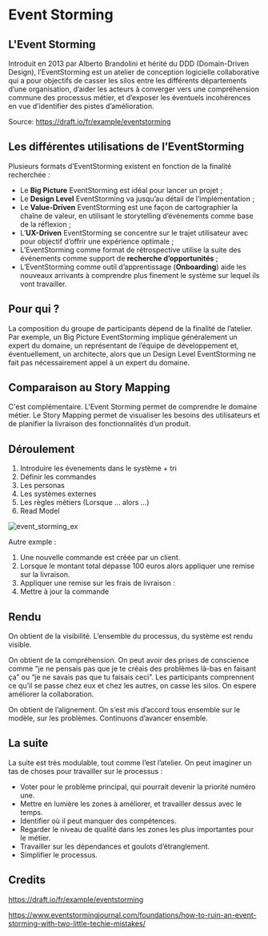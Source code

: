 # Event Storming


## L'Event Storming

Introduit en 2013 par Alberto Brandolini et hérité du DDD (Domain-Driven Design), l’EventStorming est un atelier de conception logicielle collaborative qui a pour objectifs de casser les silos entre les différents départements d’une organisation, d’aider les acteurs à converger vers une compréhension commune des processus métier, et d’exposer les éventuels incohérences en vue d’identifier des pistes d’amélioration.

Source: https://draft.io/fr/example/eventstorming

## Les différentes utilisations de l’EventStorming

Plusieurs formats d’EventStorming existent en fonction de la finalité recherchée :

- Le __Big Picture__ EventStorming est idéal pour lancer un projet ;
- Le __Design Level__ EventStorming va jusqu’au détail de l’implémentation ;
- Le __Value-Driven__ EventStorming est une façon de cartographier la chaîne de valeur, en utilisant le storytelling d’événements comme base de la réflexion ;
- L’__UX-Driven__ EventStorming se concentre sur le trajet utilisateur avec pour objectif d’offrir une expérience optimale ;
- L’EventStorming comme format de rétrospective utilise la suite des événements comme support de __recherche d’opportunités__ ;
- L’EventStorming comme outil d’apprentissage (__Onboarding__) aide les nouveaux arrivants à comprendre plus finement le système sur lequel ils vont travailler.

## Pour qui ?

La composition du groupe de participants dépend de la finalité de l’atelier. Par exemple, un Big Picture EventStorming implique généralement un expert du domaine, un représentant de l’équipe de développement et, éventuellement, un architecte, alors que un Design Level EventStorming ne fait pas nécessairement appel à un expert du domaine.

## Comparaison au Story Mapping

C'est complémentaire. L'Event Storming permet de comprendre le domaine métier. Le Story Mapping permet de visualiser les besoins des utilisateurs et de planifier la livraison des fonctionnalités d’un produit.

## Déroulement

1. Introduire les évenements dans le système + tri
2. Définir les commandes
3. Les personas
4. Les systèmes externes
5. Les règles métiers (Lorsque ... alors ...)
6. Read Model



![event_storming_ex](https://github.com/user-attachments/assets/2751eeb5-0102-4f22-864f-5478cbbd5f95)




Autre exmple :

1. Une nouvelle commande est créée par un client.
2. Lorsque le montant total dépasse 100 euros alors appliquer une remise sur la livraison.
3. Appliquer une remise sur les frais de livraison :
4. Mettre à jour la commande

## Rendu

On obtient de la visibilité. L’ensemble du processus, du système est rendu visible.

On obtient de la compréhension. On peut avoir des prises de conscience comme “je ne pensais pas que je te créais des problèmes là-bas en faisant ça” ou “je ne savais pas que tu faisais ceci”. Les participants comprennent ce qu’il se passe chez eux et chez les autres, on casse les silos. On espere améliorer la collaboration.

On obtient de l’alignement. On s’est mis d’accord tous ensemble sur le modèle, sur les problèmes. Continuons d’avancer ensemble.

## La suite

La suite est très modulable, tout comme l’est l’atelier. On peut imaginer un tas de choses pour travailler sur le processus :

- Voter pour le problème principal, qui pourrait devenir la priorité numéro une.
- Mettre en lumière les zones à améliorer, et travailler dessus avec le temps.
- Identifier où il peut manquer des compétences.
- Regarder le niveau de qualité dans les zones les plus importantes pour le métier.
- Travailler sur les dépendances et goulots d’étranglement.
- Simplifier le processus.



## Credits

https://draft.io/fr/example/eventstorming

https://www.eventstormingjournal.com/foundations/how-to-ruin-an-event-storming-with-two-little-techie-mistakes/

